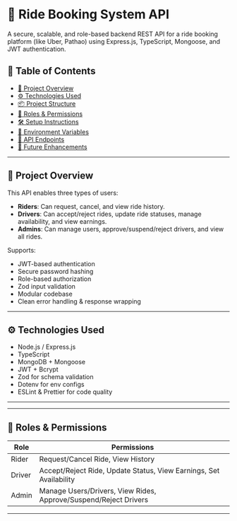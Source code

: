 # 🚗 Ride Booking System API

A secure, scalable, and role-based backend REST API for a ride booking platform (like Uber, Pathao) using Express.js, TypeScript, Mongoose, and JWT authentication.

## 📖 Table of Contents

- [🚀 Project Overview](#-project-overview)
- [⚙️ Technologies Used](#-technologies-used)
- [📦 Project Structure](#-project-structure)
- [🔐 Roles & Permissions](#-roles--permissions)
- [🛠️ Setup Instructions](#️-setup-instructions)
- [🧪 Environment Variables](#-environment-variables)
- [🔗 API Endpoints](#-api-endpoints)
- [📌 Future Enhancements](#-future-enhancements)

---

## 🚀 Project Overview

This API enables three types of users:
- **Riders**: Can request, cancel, and view ride history.
- **Drivers**: Can accept/reject rides, update ride statuses, manage availability, and view earnings.
- **Admins**: Can manage users, approve/suspend/reject drivers, and view all rides.

Supports:
- JWT-based authentication
- Secure password hashing
- Role-based authorization
- Zod input validation
- Modular codebase
- Clean error handling & response wrapping

---

## ⚙️ Technologies Used

- Node.js / Express.js
- TypeScript
- MongoDB + Mongoose
- JWT + Bcrypt
- Zod for schema validation
- Dotenv for env configs
- ESLint & Prettier for code quality

---


---

## 🔐 Roles & Permissions

| Role     | Permissions                                                                 |
|----------|-----------------------------------------------------------------------------|
| Rider    | Request/Cancel Ride, View History                                           |
| Driver   | Accept/Reject Ride, Update Status, View Earnings, Set Availability          |
| Admin    | Manage Users/Drivers, View Rides, Approve/Suspend/Reject Drivers            |

---



